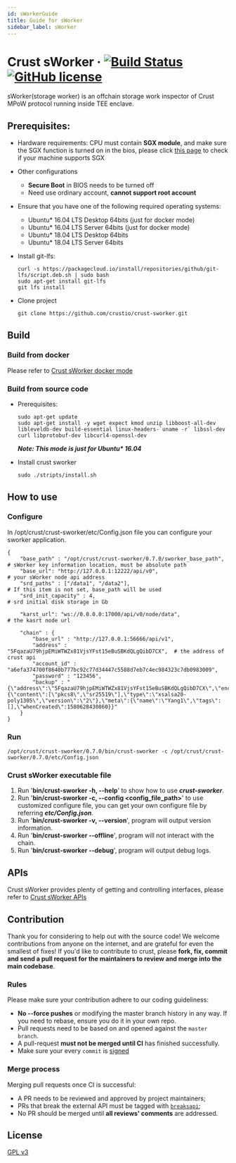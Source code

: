 ```yaml
---
id: sWorkerGuide
title: Guide for sWorker
sidebar_label: sWorker
---
```


# Crust sWorker &middot; [![Build Status](https://img.shields.io/endpoint.svg?url=https%3A%2F%2Factions-badge.atrox.dev%2Fcrustio%2Fcrust%2Fbadge&style=flat)](https://github.com/crustio/crust-sworker/actions?query=workflow%3ACI) [![GitHub license](https://img.shields.io/github/license/crustio/crust-sworker)](LICENSE)
sWorker(storage worker) is an offchain storage work inspector of Crust MPoW protocol running inside TEE enclave.

## Prerequisites:
- Hardware requirements: 
  CPU must contain **SGX module**, and make sure the SGX function is turned on in the bios, please click [this page](https://github.com/crustio/crust/wiki/Check-TEE-supportive) to check if your machine supports SGX
  
- Other configurations
  - **Secure Boot** in BIOS needs to be turned off
  - Need use ordinary account, **cannot support root account**

- Ensure that you have one of the following required operating systems:
  * Ubuntu\* 16.04 LTS Desktop 64bits (just for docker mode)
  * Ubuntu\* 16.04 LTS Server 64bits (just for docker mode)
  * Ubuntu\* 18.04 LTS Desktop 64bits 
  * Ubuntu\* 18.04 LTS Server 64bits 

- Install git-lfs:
  ```
  curl -s https://packagecloud.io/install/repositories/github/git-lfs/script.deb.sh | sudo bash
  sudo apt-get install git-lfs
  git lfs install
  ```

- Clone project
  ```
  git clone https://github.com/crustio/crust-sworker.git
  ```

## Build

### Build from docker
Please refer to [Crust sWorker docker mode](docs/Docker.md)

### Build from source code
- Prerequisites:
  ```
  sudo apt-get update
  sudo apt-get install -y wget expect kmod unzip libboost-all-dev libleveldb-dev build-essential linux-headers-`uname -r` libssl-dev curl libprotobuf-dev libcurl4-openssl-dev
  ```
  ***Note: This mode is just for Ubuntu\* 16.04***

- Install crust sworker
  ```
  sudo ./stripts/install.sh
  ```

## How to use

### Configure
In /opt/crust/crust-sworker/etc/Config.json file you can configure your sworker application.
```
{
    "base_path" : "/opt/crust/crust-sworker/0.7.0/sworker_base_path",        # sWorker key information location, must be absolute path
    "base_url": "http://127.0.0.1:12222/api/v0",                         # your sWorker node api address
    "srd_paths" : ["/data1", "/data2"],                                  # If this item is not set, base_path will be used
    "srd_init_capacity" : 4,                                             # srd initial disk storage in Gb
    
    "karst_url": "ws://0.0.0.0:17000/api/v0/node/data",                  # the kasrt node url

    "chain" : {
        "base_url" : "http://127.0.0.1:56666/api/v1",
        "address" : "5FqazaU79hjpEMiWTWZx81VjsYFst15eBuSBKdQLgQibD7CX",  # the address of crust api
        "account_id" : "a6efa374700f8640b777bc92c77d34447c5588d7eb7c4ec984323c7db0983009",
        "password" : "123456",
        "backup" : "{\"address\":\"5FqazaU79hjpEMiWTWZx81VjsYFst15eBuSBKdQLgQibD7CX\",\"encoded\":\"0xc81537c9442bd1d3f4985531293d88f6d2a960969a88b1cf8413e7c9ec1d5f4955adf91d2d687d8493b70ef457532d505b9cee7a3d2b726a554242b75fb9bec7d4beab74da4bf65260e1d6f7a6b44af4505bf35aaae4cf95b1059ba0f03f1d63c5b7c3ccbacd6bd80577de71f35d0c4976b6e43fe0e1583530e773dfab3ab46c92ce3fa2168673ba52678407a3ef619b5e14155706d43bd329a5e72d36\",\"encoding\":{\"content\":[\"pkcs8\",\"sr25519\"],\"type\":\"xsalsa20-poly1305\",\"version\":\"2\"},\"meta\":{\"name\":\"Yang1\",\"tags\":[],\"whenCreated\":1580628430860}}"
    }
}
```

### Run
```
/opt/crust/crust-sworker/0.7.0/bin/crust-sworker -c /opt/crust/crust-sworker/0.7.0/etc/Config.json
```

### Crust sWorker executable file
1. Run '**bin/crust-sworker -h, --help**' to show how to use ***crust-sworker***.
1. Run '**bin/crust-sworker -c, --config \<config_file_path\>**' to use customized configure file, you can get your own configure file by referring ***etc/Config.json***.
1. Run '**bin/crust-sworker -v, --version**', program will output version information. 
1. Run '**bin/crust-sworker --offline**', program will not interact with the chain.
1. Run '**bin/crust-sworker --debug**', program will output debug logs. 

## APIs
Crust sWorker provides plenty of getting and controlling interfaces, please refer to [Crust sWorker APIs](docs/API.md)

## Contribution
Thank you for considering to help out with the source code! We welcome contributions from anyone on the internet, and are grateful for even the smallest of fixes!
If you'd like to contribute to crust, please **fork, fix, commit and send a pull request for the maintainers to review and merge into the main codebase**.

### Rules
Please make sure your contribution adhere to our coding guideliness:
- **No --force pushes** or modifying the master branch history in any way. If you need to rebase, ensure you do it in your own repo.
- Pull requests need to be based on and opened against the `master branch`.
- A pull-request **must not be merged until CI** has finished successfully.
- Make sure your every `commit` is [signed](https://help.github.com/en/github/authenticating-to-github/about-commit-signature-verification)

### Merge process
Merging pull requests once CI is successful:
- A PR needs to be reviewed and approved by project maintainers;
- PRs that break the external API must be tagged with [`breaksapi`](https://github.com/crustio/crust-sworker/labels/breakapi);
- No PR should be merged until **all reviews' comments** are addressed.

## License
[GPL v3](LICENSE)